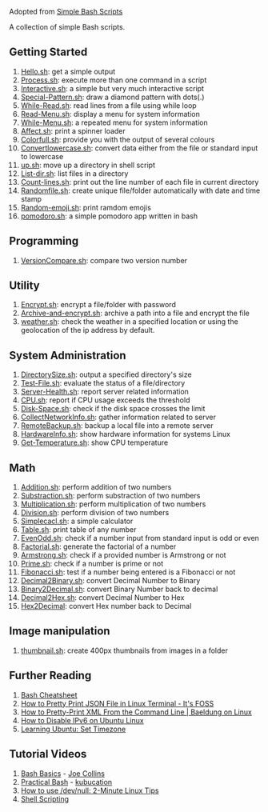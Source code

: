 Adopted from [Simple Bash Scripts](https://github.com/ruanyf/simple-bash-scripts)

A collection of simple Bash scripts.

## Getting Started

1. [Hello.sh](simple-scripts/hello-world.sh): get a simple output
1. [Process.sh](simple-scripts/process.sh): execute more than one command in a script
1. [Interactive.sh](simple-scripts/interactive.sh): a simple but very much interactive script
1. [Special-Pattern.sh](simple-scripts/special-pattern.sh): draw a diamond pattern with dots(.)
1. [While-Read.sh](simple-scripts/while-read.sh): read lines from a file using while loop
1. [Read-Menu.sh](simple-scripts/read-menu.sh): display a menu for system information
1. [While-Menu.sh](simple-scripts/while-menu.sh): a repeated menu for system information
1. [Affect.sh](simple-scripts/affect.sh): print a spinner loader
1. [Colorfull.sh](simple-scripts/color.sh): provide you with the output of several colours
1. [Convertlowercase.sh](simple-scripts/convertlowercase.sh): convert data either from the file or standard input to lowercase
1. [up.sh](simple-scripts/up.sh): move up a directory in shell script
1. [List-dir.sh](simple-scripts/list-dir.sh): list files in a directory
1. [Count-lines.sh](simple-scripts/count-lines.sh): print out the line number of each file in current directory
1. [Randomfile.sh](simple-scripts/randomfile.sh): create unique file/folder automatically with date and time stamp
1. [Random-emoji.sh](simple-scripts/random-emoji.sh): print ramdom emojis
1. [pomodoro.sh](simple-scripts/pomodoro.sh): a simple pomodoro app written in bash

## Programming

1. [VersionCompare.sh](simple-scripts/versioncompare.sh): compare two version number

## Utility

1. [Encrypt.sh](simple-scripts/encrypt.sh): encrypt a file/folder with password
1. [Archive-and-encrypt.sh](simple-scripts/archive-and-encrypt.sh): archive a path into a file and encrypt the file
1. [weather.sh](simple-scripts/weather.sh): check the weather in a specified location or using the geolocation of the ip address by default.

## System Administration

1. [DirectorySize.sh](simple-scripts/directorysize.sh): output a specified directory's size
1. [Test-File.sh](simple-scripts/test-file.sh): evaluate the status of a file/directory
1. [Server-Health.sh](simple-scripts/server-health.sh): report server related information
1. [CPU.sh](simple-scripts/cpu.sh): report if CPU usage exceeds the threshold
1. [Disk-Space.sh](simple-scripts/disk-space.sh): check if the disk space crosses the limit
1. [CollectNetworkInfo.sh](simple-scripts/collectnetworkinfo.sh): gather information related to server
1. [RemoteBackup.sh](simple-scripts/remotebackup.sh): backup a local file into a remote server
1. [HardwareInfo.sh](simple-scripts/hardware_machine.sh): show hardware information for systems Linux 
1. [Get-Temperature.sh](simple-scripts/get-temperature.sh): show CPU temperature

## Math

1. [Addition.sh](simple-scripts/addition.sh): perform addition of two numbers
1. [Substraction.sh](simple-scripts/substraction.sh): perform substraction of two numbers
1. [Multiplication.sh](simple-scripts/multiplication.sh): perform multiplication of two numbers
1. [Division.sh](simple-scripts/division.sh): perform division of two numbers
1. [Simplecacl.sh](simple-scripts/simplecalc.sh): a simple calculator
1. [Table.sh](simple-scripts/table.sh): print table of any number
1. [EvenOdd.sh](simple-scripts/evenodd.sh): check if a number input from standard input is odd or even
1. [Factorial.sh](simple-scripts/factorial.sh): generate the factorial of a number
1. [Armstrong.sh](simple-scripts/armstrong.sh): check if a provided number is Armstrong or not
1. [Prime.sh](simple-scripts/prime.sh): check if a number is prime or not
1. [Fibonacci.sh](simple-scripts/fibonacci.sh): test if a number being entered is a Fibonacci or not
1. [Decimal2Binary.sh](simple-scripts/decimal2binary.sh): convert Decimal Number to Binary
1. [Binary2Decimal.sh](simple-scripts/binary2decimal.sh): convert Binary Number back to decimal
1. [Decimal2Hex.sh](simple-scripts/dec2hex.sh): convert Decimal Number to Hex
1. [Hex2Decimal](simple-scripts/hextodec.sh): convert Hex number back to Decimal

## Image manipulation

1. [thumbnail.sh](simple-scripts/thumbnail.sh): create 400px thumbnails from images in a folder

## Further Reading

1. [Bash Cheatsheet](https://devhints.io/bash)
2. [How to Pretty Print JSON File in Linux Terminal - It's FOSS](https://itsfoss.com/pretty-print-json-linux/)
3. [How to Pretty-Print XML From the Command Line | Baeldung on Linux](https://www.baeldung.com/linux/pretty-print-xml)
4. [How to Disable IPv6 on Ubuntu Linux](https://itsfoss.com/disable-ipv6-ubuntu-linux/)
5. [Learning Ubuntu: Set Timezone](https://www.hostinger.com/tutorials/how-to-change-timezone-in-ubuntu/)

## Tutorial Videos

1. [Bash Basics](https://www.youtube.com/playlist?list=PLTXMX1FE5Hj5ZJDt_WMbioFpdWO5SGy8r) - [Joe Collins](https://www.youtube.com/user/BadEditPro)
2. [Practical Bash](https://www.youtube.com/playlist?list=PLShDm2AZYnK1SdG3dufPdCqk08sOahUBP) - [kubucation](https://www.youtube.com/c/kubucation)
3. [How to use /dev/null: 2-Minute Linux Tips](https://youtu.be/pIL5LZQn3W8)
4. [Shell Scripting](https://www.youtube.com/playlist?list=PL5--8gKSku15YdkGmHjW2A31oPaQ5pEUw)